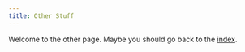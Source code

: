 ```yaml
---
title: Other Stuff
---
```


Welcome to the other page. Maybe you should go back to the [index].

[index]: index.md
